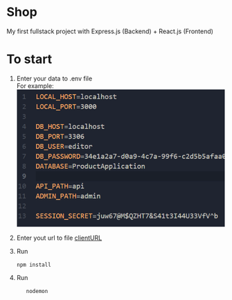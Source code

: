 # Shop

My first fullstack project with Express.js (Backend) + React.js (Frontend)

# To start

1. Enter your data to .env file \
   For example:
   ![./env.png](./env.png)
2. Enter yout url to file
   [clientURL](./Shop.Client/ReactApp/src/const.ts)
3. Run
   ```
   npm install
   ```
4. Run

   ```
      nodemon
   ```
